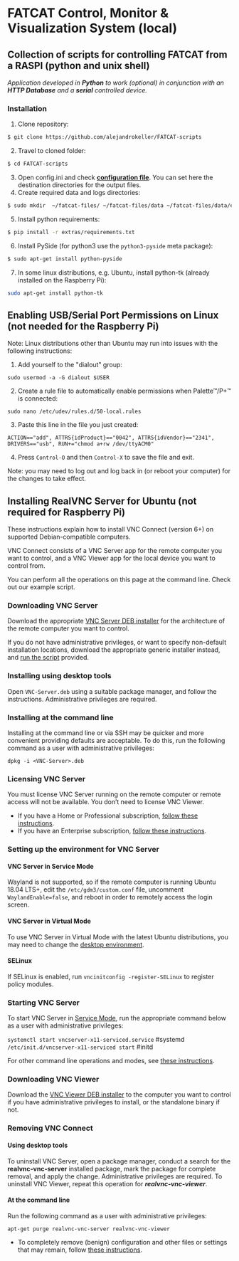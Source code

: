 # FATCAT Control, Monitor & Visualization System (local)
## Collection of scripts for controlling FATCAT from a RASPI (python and unix shell)
*Application developed in **Python** to work (optional) in conjunction with an **HTTP Database** and a **serial** controlled device.*

### **Installation**
1. Clone repository:
```bash
$ git clone https://github.com/alejandrokeller/FATCAT-scripts
```
2. Travel to cloned folder:
```bash
$ cd FATCAT-scripts
```
3. Open config.ini and check **[configuration file](#configuration-file)**. You can set here the destination directories for the output files.
4. Create required data and logs directories:
```bash
$ sudo mkdir  ~/fatcat-files/ ~/fatcat-files/data ~/fatcat-files/data/events ~/fatcat-files/data/events/graph ~/fatcat-files/logs ~/fatcat-files/data/baseline
```
5. Install python requirements:
```bash
$ pip install -r extras/requirements.txt
```
6. Install PySide (for python3 use the `python3-pyside` meta package):
```bash
$ sudo apt-get install python-pyside
```
7. In some linux distributions, e.g. Ubuntu, install python-tk (already installed on the Raspberry Pi):
```bash
sudo apt-get install python-tk
```

## Enabling USB/Serial Port Permissions on Linux (not needed for the Raspberry Pi)

Note: Linux distributions other than Ubuntu may run into issues with the following instructions: 

1. Add yourself to the "dialout" group:
```
sudo usermod -a -G dialout $USER
```
2. Create a rule file to automatically enable permissions when Palette™/P+™ is connected:
```
sudo nano /etc/udev/rules.d/50-local.rules
```
3. Paste this line in the file you just created:
```
ACTION=="add", ATTRS{idProduct}=="0042", ATTRS{idVendor}=="2341", DRIVERS=="usb", RUN+="chmod a+rw /dev/ttyACM0"
```
4. Press `Control-O` and then `Control-X` to save the file and exit.

Note: you may need to log out and log back in (or reboot your computer) for the changes to take effect.

## Installing RealVNC Server for Ubuntu (not required for Raspberry Pi)


These instructions explain how to install VNC Connect (version 6+) on supported Debian-compatible computers.

VNC Connect consists of a VNC Server app for the remote computer you want to control, and a VNC Viewer app for the local device you want to control from.

You can perform all the operations on this page at the command line. Check out our example script.

### Downloading VNC Server

Download the appropriate [VNC Server DEB installer](https://www.realvnc.com/connect/download/vnc/linux/) for the architecture of the remote computer you want to control.

If you do not have administrative privileges, or want to specify non-default installation locations, download the appropriate generic installer instead, and [run the script](https://www.realvnc.com/en/connect/docs/script-install-remove.html#script-install-remove) provided.

### Installing using desktop tools

Open `VNC-Server.deb` using a suitable package manager, and follow the instructions. Administrative privileges are required.

### Installing at the command line

Installing at the command line or via SSH may be quicker and more convenient providing defaults are acceptable. To do this, run the following command as a user with administrative privileges:

```
dpkg -i <VNC-Server>.deb
```

### Licensing VNC Server

You must license VNC Server running on the remote computer or remote access will not be available. You don’t need to license VNC Viewer.

* If you have a Home or Professional subscription, [follow these instructions](https://www.realvnc.com/en/connect/docs/licensing.html#license-home-pro).
* If you have an Enterprise subscription, [follow these instructions](https://www.realvnc.com/en/connect/docs/licensing.html#license-enterprise).

### Setting up the environment for VNC Server

#### VNC Server in Service Mode

Wayland is not supported, so if the remote computer is running Ubuntu 18.04 LTS+, edit the `/etc/gdm3/custom.conf` file, uncomment `WaylandEnable=false`, and reboot in order to remotely access the login screen.

#### VNC Server in Virtual Mode

To use VNC Server in Virtual Mode with the latest Ubuntu distributions, you may need to change the [desktop environment](https://help.realvnc.com/hc/en-us/articles/360003474792?_ga=2.217791824.715315377.1562065979-2142468511.1562065979).

#### SELinux

If SELinux is enabled, run `vncinitconfig -register-SELinux` to register policy modules.

### Starting VNC Server

To start VNC Server in [Service Mode](https://www.realvnc.com/en/connect/docs/server-modes.html#server-modes), run the appropriate command below as a user with administrative privileges:

`systemctl start vncserver-x11-serviced.service` #systemd
`/etc/init.d/vncserver-x11-serviced start` #initd

For other command line operations and modes, see [these instructions](https://www.realvnc.com/en/connect/docs/unix-start-stop.html#unix-start-stop).

### Downloading VNC Viewer

Download the [VNC Viewer DEB installer](https://www.realvnc.com/connect/download/viewer/linux/) to the computer you want to control if you have administrative privileges to install, or the standalone binary if not.

### Removing VNC Connect
#### Using desktop tools

To uninstall VNC Server, open a package manager, conduct a search for the **realvnc-vnc-server** installed package, mark the package for complete removal, and apply the change. Administrative privileges are required. To uninstall VNC Viewer, repeat this operation for ***realvnc-vnc-viewer***.

#### At the command line

Run the following command as a user with administrative privileges:
```
apt-get purge realvnc-vnc-server realvnc-vnc-viewer
```

* To completely remove (benign) configuration and other files or settings that may remain, follow [these instructions](https://www.realvnc.com/en/connect/docs/uninstall.html#uninstall).
